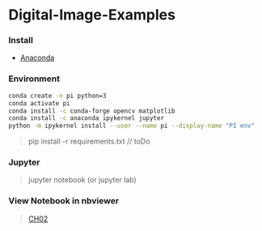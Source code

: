 # Digital-Image-Examples

### Install
* [Anaconda](https://www.anaconda.com/download/)

### Environment 

``` sh
conda create -n pi python=3
conda activate pi
conda install -c conda-forge opencv matplotlib
conda install -c anaconda ipykernel jupyter
python -m ipykernel install --user --name pi --display-name "PI env"
```

> pip install -r requirements.txt // toDo

### Jupyter 
> jupyter notebook 
(or jupyter lab)

### View Notebook in nbviewer
> [CH02](https://nbviewer.jupyter.org/github/CarlosPena00/Digital-Image-Processing-Hands-On/blob/master/src/chapter02.ipynb)
